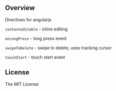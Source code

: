 ## Overview

Directives for angularjs

``contenteditable`` - inline editing

``onLongPress`` - long press event

``swipeToDelete`` - swipe to delete, uses tracking cursor

``touchStart`` - touch start event


## License

The MIT License